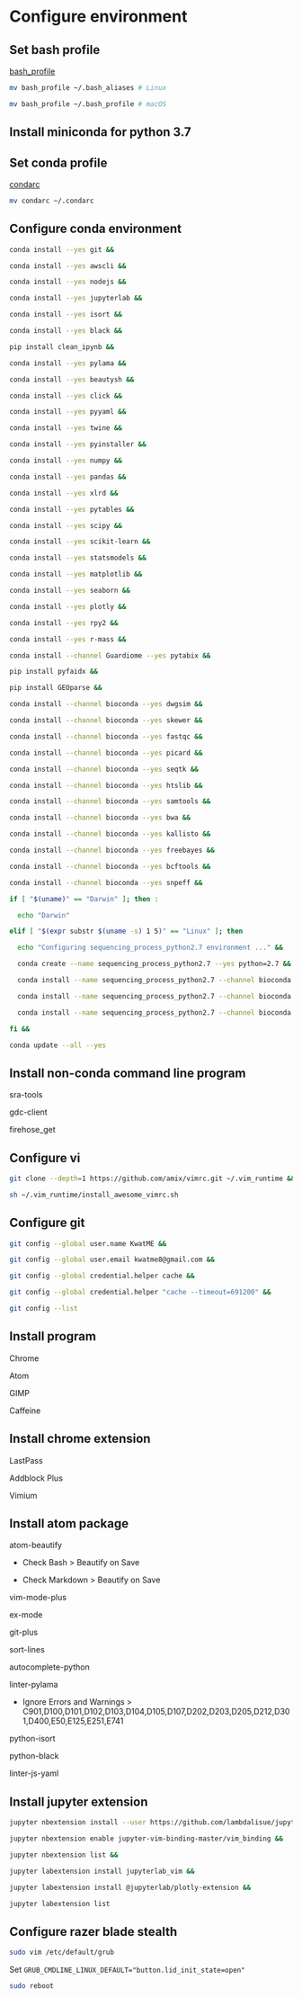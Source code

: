 # Configure environment

## Set bash profile

[bash_profile](bash_profile)

```sh
mv bash_profile ~/.bash_aliases # Linux

mv bash_profile ~/.bash_profile # macOS
```

## Install miniconda for python 3.7

## Set conda profile

[condarc](condarc)

```sh
mv condarc ~/.condarc
```

## Configure conda environment

```sh
conda install --yes git &&

conda install --yes awscli &&

conda install --yes nodejs &&

conda install --yes jupyterlab &&

conda install --yes isort &&

conda install --yes black &&

pip install clean_ipynb &&

conda install --yes pylama &&

conda install --yes beautysh &&

conda install --yes click &&

conda install --yes pyyaml &&

conda install --yes twine &&

conda install --yes pyinstaller &&

conda install --yes numpy &&

conda install --yes pandas &&

conda install --yes xlrd &&

conda install --yes pytables &&

conda install --yes scipy &&

conda install --yes scikit-learn &&

conda install --yes statsmodels &&

conda install --yes matplotlib &&

conda install --yes seaborn &&

conda install --yes plotly &&

conda install --yes rpy2 &&

conda install --yes r-mass &&

conda install --channel Guardiome --yes pytabix &&

pip install pyfaidx &&

pip install GEOparse &&

conda install --channel bioconda --yes dwgsim &&

conda install --channel bioconda --yes skewer &&

conda install --channel bioconda --yes fastqc &&

conda install --channel bioconda --yes picard &&

conda install --channel bioconda --yes seqtk &&

conda install --channel bioconda --yes htslib &&

conda install --channel bioconda --yes samtools &&

conda install --channel bioconda --yes bwa &&

conda install --channel bioconda --yes kallisto &&

conda install --channel bioconda --yes freebayes &&

conda install --channel bioconda --yes bcftools &&

conda install --channel bioconda --yes snpeff &&

if [ "$(uname)" == "Darwin" ]; then :

  echo "Darwin"

elif [ "$(expr substr $(uname -s) 1 5)" == "Linux" ]; then

  echo "Configuring sequencing_process_python2.7 environment ..." &&

  conda create --name sequencing_process_python2.7 --yes python=2.7 &&

  conda install --name sequencing_process_python2.7 --channel bioconda --yes strelka &&

  conda install --name sequencing_process_python2.7 --channel bioconda --yes manta &&

  conda install --name sequencing_process_python2.7 --channel bioconda --yes canvas

fi &&

conda update --all --yes
```

## Install non-conda command line program

sra-tools

gdc-client

firehose_get

## Configure vi

```sh
git clone --depth=1 https://github.com/amix/vimrc.git ~/.vim_runtime &&

sh ~/.vim_runtime/install_awesome_vimrc.sh
```

## Configure git

```sh
git config --global user.name KwatME &&

git config --global user.email kwatme8@gmail.com &&

git config --global credential.helper cache &&

git config --global credential.helper "cache --timeout=691200" &&

git config --list
```

## Install program

Chrome

Atom

GIMP

Caffeine

## Install chrome extension

LastPass

Addblock Plus

Vimium

## Install atom package

atom-beautify

-   Check Bash > Beautify on Save

-   Check Markdown > Beautify on Save

vim-mode-plus

ex-mode

git-plus

sort-lines

autocomplete-python

linter-pylama

-   Ignore Errors and Warnings > C901,D100,D101,D102,D103,D104,D105,D107,D202,D203,D205,D212,D301,D400,E50,E125,E251,E741

python-isort

python-black

linter-js-yaml

## Install jupyter extension

```sh
jupyter nbextension install --user https://github.com/lambdalisue/jupyter-vim-binding/archive/master.zip &&

jupyter nbextension enable jupyter-vim-binding-master/vim_binding &&

jupyter nbextension list &&

jupyter labextension install jupyterlab_vim &&

jupyter labextension install @jupyterlab/plotly-extension &&

jupyter labextension list
```

## Configure razer blade stealth

```sh
sudo vim /etc/default/grub
```

Set `GRUB_CMDLINE_LINUX_DEFAULT="button.lid_init_state=open"`

```sh
sudo reboot
```
